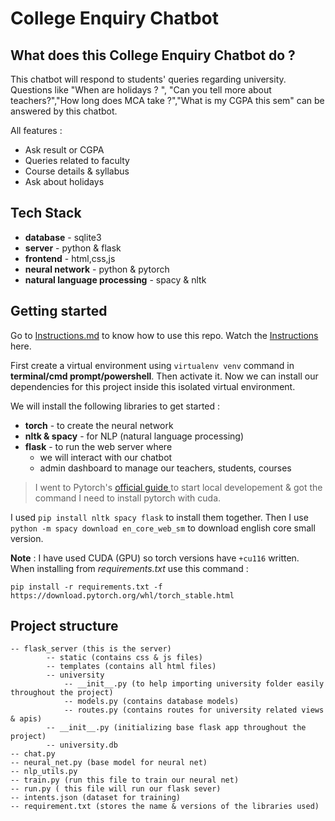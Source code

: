 # College Enquiry Chatbot

## What does this College Enquiry Chatbot do ?

This chatbot will respond to students' queries regarding university. Questions like "When are holidays ? ", "Can you tell more about teachers?","How long does MCA take ?","What is my CGPA this sem" can be answered by this chatbot.

All features :

- Ask result or CGPA
- Queries related to faculty
- Course details & syllabus
- Ask about holidays

## Tech Stack

- **database** - sqlite3
- **server** - python & flask
- **frontend** - html,css,js
- **neural network** - python & pytorch
- **natural language processing** - spacy & nltk

## Getting started

Go to [Instructions.md](./Instructions.md) to know how to use this repo.
Watch the [Instructions](./instructions.mp4) here.

First create a virtual environment using `virtualenv venv` command in **terminal/cmd prompt/powershell**. Then activate it. Now we can install our dependencies for this project inside this isolated virtual environment.

We will install the following libraries to get started :

- **torch** - to create the neural network
- **nltk & spacy** - for NLP (natural language processing)
- **flask** - to run the web server where
  - we will interact with our chatbot
  - admin dashboard to manage our teachers, students, courses

> I went to Pytorch's [ official guide ](https://pytorch.org/get-started/locally/)to start local developement & got the command I need to install pytorch with cuda.

I used `pip install nltk spacy flask` to install them together. Then I use `python -m spacy download en_core_web_sm` to download english core small version.

**Note** : I have used CUDA (GPU) so torch versions have `+cu116` written. When installing from _requirements.txt_ use this command :

`pip install -r requirements.txt -f https://download.pytorch.org/whl/torch_stable.html`

## Project structure

```
-- flask_server (this is the server)
        -- static (contains css & js files)
        -- templates (contains all html files)
        -- university
            -- __init__.py (to help importing university folder easily throughout the project)
            -- models.py (contains database models)
            -- routes.py (contains routes for university related views & apis)
        -- __init__.py (initializing base flask app throughout the project)
        -- university.db
-- chat.py
-- neural_net.py (base model for neural net)
-- nlp_utils.py
-- train.py (run this file to train our neural net)
-- run.py ( this file will run our flask sever)
-- intents.json (dataset for training)
-- requirement.txt (stores the name & versions of the libraries used)
```
